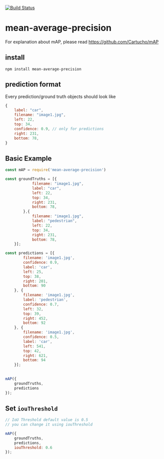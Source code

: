 [![Build Status](https://travis-ci.org/piercus/mean-average-precision.svg?branch=master)](https://travis-ci.org/piercus/mean-average-precision)

# mean-average-precision

For explanation about mAP, please read https://github.com/Cartucho/mAP

## install

```
npm install mean-average-precision
```

## prediction format

Every prediction/ground truth objects should look like 

```javascript
{
	label: "car",
	filename: "image1.jpg",
	left: 22,
	top: 34,
	confidence: 0.9, // only for predictions
	right: 231,
	bottom: 78,
}
```

## Basic Example

```javascript
const mAP = require('mean-average-precision')

const groundTruths = [{
			filename: "image1.jpg",
			label: "car",
			left: 22,
			top: 34,
			right: 231,
			bottom: 78,
		},{
			filename: "image1.jpg",
			label: "pedestrian",
			left: 22,
			top: 34,
			right: 231,
			bottom: 78,
	}];

const predictions = [{
		filename: 'image1.jpg',
		confidence: 0.9,
		label: 'car',
		left: 25,
		top: 38,
		right: 201,
		bottom: 90
	}, {
		filename: 'image1.jpg',
		label: 'pedestrian',
		confidence: 0.7,
		left: 32,
		top: 39,
		right: 452,
		bottom: 92
	}, {
		filename: 'image1.jpg',
		confidence: 0.5,
		label: 'car',
		left: 541,
		top: 42,
		right: 621,
		bottom: 94
	}];
	
	
mAP({
	groundTruths,
	predictions
});
```

## Set `iouThreshold`

```javascript
// IoU Threshold default value is 0.5
// you can change it using iouThreshold

mAP({
	groundTruths,
	predictions,
	iouThreshold: 0.6
});
```

